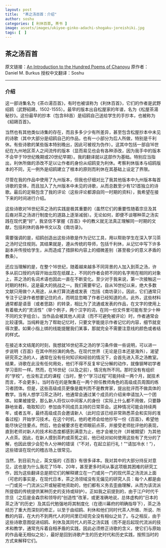 ```yaml
---
layout: post
title:  "茶之汤百首：介绍"
author: soshu
categories: [ 利休百首, 茶书 ]
image: assets/images/ukiyoe-ginko-adachi-shogaku-joreishiki.jpg
tags: [　]
---
```


## 茶之汤百首

原文链接：[An Introduction to the Hundred Poems of Chanoyu](https://chanoyu-to-wa.tumblr.com/post/21256830327/an-introduction-to-the-hundred-poems-of-chanoyu)
原作者：Daniel M. Burkus
授权中文翻译：Soshu

----

### 介绍

这一部诗集名为《茶の湯百首》，有时也被误称为《利休百首》，它们的作者是武野绍鸥（武野紹鷗，1502-1555）。最早的版本出自松屋家的年谱，名为《松屋茶湯秘抄》。这份最早的抄本（包含88首）是绍鸥自己送给学生的手抄本，也被称为《紹鷗百首》。

当然也有其他类似诗集的存在，而且多多少少有所差异，甚至包含松屋抄本中未见的诗歌（其中大部分是绍鸥自己的作品，也有一小部分为后人所做，特别是千利休。有些诗歌的某些版本特别晚出，因此可被视为伪作）。这其中包括一部自16世纪在九州地区茶人之间流传的版本（显而易见也会有各种添改，因为我手中的版本不会早于19世纪晚期或20世纪早期）。我的翻译就以这部作为基础。特别应当指出，利休所做的添改不足以让作者的身份从绍鸥变为利休。考察利休版本与绍鸥版本的不同，无一例外是绍鸥建立了根本的原则而利休在其基础上设定了界限。

尽管在我的作品中使用了九州版本，但我也仔细对比了我其他版本中九州版本每首诗歌的变体，而且加入了九州版本中未见的诗歌，从而总数至少有121首独立的诗歌。最后的定稿包含了我的评论（这些评论都源自同一时期的资料），我希望在接下来的时间进行介绍。

这些诗歌对16世纪茶之汤的实践是极其重要的（虽然它们的重要性随着宗旦及其后裔对茶之汤进行制度化的道路上逐渐减弱）。无论如何，即便不谈哪种茶之汤实践在现代更“好”，我坚信不掌握《百首》中的教义就无法真正理解同一时期的文献，包括利休的各种书文以及《南坊录》。

需要强调的是，绍鸥创造出这些诗歌是作为记忆工具，用以帮助学生在深入学习茶之汤时记住规则。其结果就是，遵从传统的导师，包括千利休，从记忆中写下许多副本并传授给学生，从而造成了措辞和内容上的细微差别（甚至极少的意义矛盾的教条）。

还应当理解的是，在整个16世纪，随着越来越多不同背景的人加入到茶之汤，许多从前口授的内容开始出现在纸媒上，不同的作者会把不同的名字用在相同的对象上，茶之汤的名词术语也因此一直在不断变化。至少对于我来说，第一次接触这一时期的材料，这是最大的挑战之一。我们需要牢记，自从16世纪以来，绝大多数文献只用做个人用途，从未打算流通或发表（包括《南坊录》）。因此，它们通常只专注于记录作者想要记住的点，而明显忽略了作者已经知道的点。此外，这些材料通常都是语音（或者思路）的转录，相比为了流通或发表的作品，在文字的使用上有着极大的“灵活性”（举个例子，两个汉字的词，在同一份文件里可能有至少十种不同的文字组合）。当作品会被其他人阅读（而不可避免被评论）时，作者通常会比较谨慎。当纯粹是为了帮助记忆时，只要文字能提示作者记忆的内容，细节就变得次要。如果小指上绑的线能提醒我们某事，那就完全不需要注意线的颜色或者结的样式。

在接近本文结尾的时刻，我想就16世纪茶之汤的学习条件做一些说明，可以进一步说明《百首》在其中所扮演的角色。在现代世界（无论是日本还是海外），渴望研究茶之汤的人，通常在没有任何知识和经验的情况下，会首先进入茶之汤教室。结果，诗歌在此没有任何用处，他们不得不反复牢记分解的动作，就像钢琴初学者学习音阶一样。然而，在16世纪（以及之前），情况有所不同。那时没有有组织的“学校”，也没有正式的课程（当时，整个“学习过程”可能持续一两个月，就技术而言，不会更多）。当时存在的是聚集在一两个担任教师角色的高级成员周围的练习者团体。但是，这些高级成员更像是裁判而不是教育家，提出批评而不做具体的教学。当有人想学习茶之汤时，他通常会通过某个成员的介绍来申请加入一个团体。如果被接受，那么新人将仅以中间客人的身份（实际上什么都不用做，只要静静地坐着，吸取知识）参加由不同成员主持的日常茶会。这种情况可能会持续两年，或者五年，最终高级成员会邀请新人（此时应该已经非常熟悉茶会和实际的准备过程）开始学习技术。在这个时机，他的老师会给他抄写一份《百首》，希望他能尽快记住要点。然后，他会被要求在老师眼前点茶，并接受老师批评他的表现，直到老师对新人的技术和态度都感到满意为止，他才会被允许（并被期望）为其他人点茶。因此，在新人摸到茶杓或茶筅之前，他已经对如何使用这些有了充分的了解，也因此很少会犯令人分神的错误（“不对，在起立前行礼！”“请加冷水！”），这些错误在现代的稽古场上很常见。

当然，到目前为止，英文版的《百首》有很多译本。我对其中的大部分持反对意见，这也是为什么我花了15年、20年，甚至更多时间从事这项极其困难的研究工作，因为这些翻译总是把它们的解释建立在一门或另一门的现代茶之汤流派上面（可悲的事实是，在现代日本，茶之汤领域没有无偏见的研究人员：每个人都是由一门或另一门流派公开或秘密地资助的，他们都有义务去歪曲理解，从而为该流派所提倡的传统提供某种历史的支持或辩护）。正如我之前提到的，由于江户时代千宗旦（之后是金森宗和领导的“创造性”改革，或更准确地说，总体虚构的“日本的茶之汤”的历史）及其后代勉强地将其制度化（在德川幕府的明确指导下），茶之汤经历了重大而深刻的修正，以至于由绍鸥、利休和他们同时代茶人所做、所说、所教的内容，在大约不到两代人的时间里已经完全没有相似之处了。与之相反，由于这些诗歌意图促进绍鸥、利休及其同代人的茶之汤实践（而不是后起现代流派的技术和教学，通常充斥着自相矛盾的实践，因此必须修正诗歌的含义，使它们与原始的作品毫无相似之处），最好是回到诗歌产生的历史时代和历史实践，按照当时的方式来解释它们。

